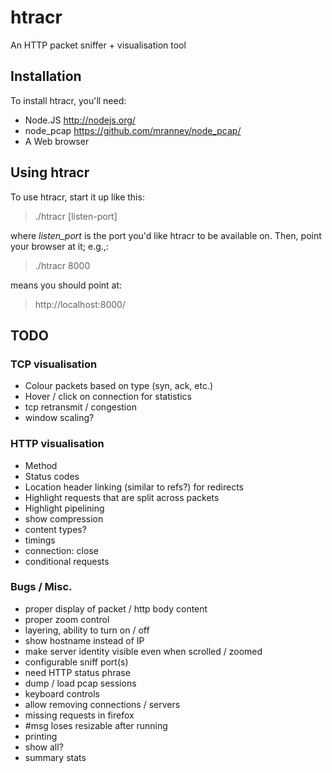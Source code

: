 
# htracr

An HTTP packet sniffer + visualisation tool

## Installation

To install htracr, you'll need:

- Node.JS <http://nodejs.org/>
- node_pcap <https://github.com/mranney/node_pcap/>
- A Web browser


## Using htracr

To use htracr, start it up like this:

  > ./htracr [listen-port]

where _listen_port_ is the port you'd like htracr to be available on. Then,
point your browser at it; e.g.,:

  > ./htracr 8000

means you should point at:

  > http://localhost:8000/

## TODO

### TCP visualisation

- Colour packets based on type (syn, ack, etc.)
- Hover / click on connection for statistics
- tcp retransmit / congestion
- window scaling?

### HTTP visualisation

- Method
- Status codes
- Location header linking (similar to refs?) for redirects
- Highlight requests that are split across packets
- Highlight pipelining
- show compression
- content types?
- timings
- connection: close
- conditional requests

### Bugs / Misc.

- proper display of packet / http body content
- proper zoom control
- layering, ability to turn on / off
- show hostname instead of IP
- make server identity visible even when scrolled / zoomed
- configurable sniff port(s)
- need HTTP status phrase
- dump / load pcap sessions
- keyboard controls
- allow removing connections / servers
- missing requests in firefox
- #msg loses resizable after running
- printing
- show all?
- summary stats